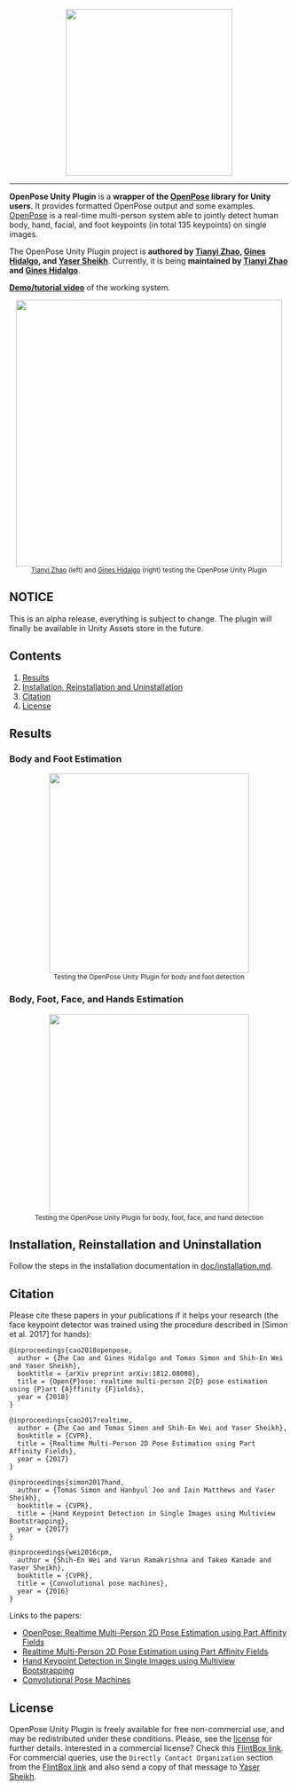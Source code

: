 <div align="center">
    <img src=".github/Logo_main_black.png", width="300">
</div>

-----------------

**OpenPose Unity Plugin** is a **wrapper of the [OpenPose](https://github.com/CMU-Perceptual-Computing-Lab/openpose) library for Unity users**. It provides formatted OpenPose output and some examples. [OpenPose](https://github.com/CMU-Perceptual-Computing-Lab/openpose) is a real-time multi-person system able to jointly detect human body, hand, facial, and foot keypoints (in total 135 keypoints) on single images.

The OpenPose Unity Plugin project is **authored by [Tianyi Zhao](http://tianyizhao.com), [Gines Hidalgo](https://www.gineshidalgo.com/), and [Yaser Sheikh](http://www.cs.cmu.edu/~yaser/)**. Currently, it is being **maintained by [Tianyi Zhao](http://tianyizhao.com) and [Gines Hidalgo](https://www.gineshidalgo.com/)**.

[**Demo/tutorial video**](https://youtu.be/Jrcak4n6PG4) of the working system.

<p align="center">
    <img src="doc/media/main.png", width="480">
    <br>
    <sup><a href="http://tianyizhao.com" target="_blank">Tianyi Zhao</a> (left) and <a href="https://www.gineshidalgo.com" target="_blank">Gines Hidalgo</a> (right) testing the OpenPose Unity Plugin</sup>
</p>



## NOTICE
This is an alpha release, everything is subject to change. The plugin will finally be available in Unity Assets store in the future.



## Contents
1. [Results](#results)
2. [Installation, Reinstallation and Uninstallation](#installation-reinstallation-and-uninstallation)
3. [Citation](#citation)
4. [License](#license)



## Results
### Body and Foot Estimation
<p align="center">
    <img src="doc/media/body_foot.png", width="360">
    <br>
    <sup>Testing the OpenPose Unity Plugin for body and foot detection</sup>
</p>

### Body, Foot, Face, and Hands Estimation
<p align="center">
    <img src="doc/media/hand_face.png", width="360">
    <br>
    <sup>Testing the OpenPose Unity Plugin for body, foot, face, and hand detection</sup>
</p>



## Installation, Reinstallation and Uninstallation
Follow the steps in the installation documentation in [doc/installation.md](doc/installation.md).



## Citation
Please cite these papers in your publications if it helps your research (the face keypoint detector was trained using the procedure described in [Simon et al. 2017] for hands):

    @inproceedings{cao2018openpose,
      author = {Zhe Cao and Gines Hidalgo and Tomas Simon and Shih-En Wei and Yaser Sheikh},
      booktitle = {arXiv preprint arXiv:1812.08008},
      title = {Open{P}ose: realtime multi-person 2{D} pose estimation using {P}art {A}ffinity {F}ields},
      year = {2018}
    }

    @inproceedings{cao2017realtime,
      author = {Zhe Cao and Tomas Simon and Shih-En Wei and Yaser Sheikh},
      booktitle = {CVPR},
      title = {Realtime Multi-Person 2D Pose Estimation using Part Affinity Fields},
      year = {2017}
    }

    @inproceedings{simon2017hand,
      author = {Tomas Simon and Hanbyul Joo and Iain Matthews and Yaser Sheikh},
      booktitle = {CVPR},
      title = {Hand Keypoint Detection in Single Images using Multiview Bootstrapping},
      year = {2017}
    }

    @inproceedings{wei2016cpm,
      author = {Shih-En Wei and Varun Ramakrishna and Takeo Kanade and Yaser Sheikh},
      booktitle = {CVPR},
      title = {Convolutional pose machines},
      year = {2016}
    }

Links to the papers:

- [OpenPose: Realtime Multi-Person 2D Pose Estimation using Part Affinity Fields](https://arxiv.org/abs/1812.08008)
- [Realtime Multi-Person 2D Pose Estimation using Part Affinity Fields](https://arxiv.org/abs/1611.08050)
- [Hand Keypoint Detection in Single Images using Multiview Bootstrapping](https://arxiv.org/abs/1704.07809)
- [Convolutional Pose Machines](https://arxiv.org/abs/1602.00134)



## License
OpenPose Unity Plugin is freely available for free non-commercial use, and may be redistributed under these conditions. Please, see the [license](LICENSE) for further details. Interested in a commercial license? Check this [FlintBox link](https://flintbox.com/public/project/47343/). For commercial queries, use the `Directly Contact Organization` section from the [FlintBox link](https://flintbox.com/public/project/47343/) and also send a copy of that message to [Yaser Sheikh](http://www.cs.cmu.edu/~yaser/).

